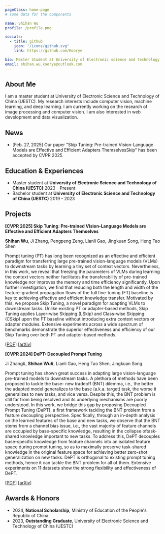 ```yaml
---
pageClass: home-page
# some data for the components

name: Shihan Wu
profile: /profile.png

socials:
  - title: github
    icon: "/icons/github.svg"
    link: https://github.com/Koorye

bio: Master Student at University of Electronic science and technology of China (UESTC)
email: shihan.wu.koorye@outlook.com
---
```


<ProfileSection :frontmatter="$page.frontmatter" />

## About Me

I am a master student at University of Electronic Science and Technology of China (UESTC). My research interests include computer vision, machine learning, and deep learning. I am currently working on the research of image processing and computer vision. I am also interested in web development and data visualization.

## News

- [Feb. 27, 2025] Our paper "Skip Tuning: Pre-trained Vision-Language Models are Effective and Efficient Adapters ThemselvesSkip" has been accepted by CVPR 2025.

## Education & Experiences

- Master student at **University of Electronic Science and Technology of China (UESTC)** 2023 - Present
- Bachelor student at **University of Electronic Science and Technology of China (UESTC)** 2019 - 2023

## Projects

<ProjectCard image="/projects/skiptuning.png" hideBorder=true>

  **[CVPR 2025] Skip Tuning: Pre-trained Vision-Language Models are Effective and Efficient Adapters Themselves**
  
  **Shihan Wu**, Ji Zhang, Pengpeng Zeng, Lianli Gao, Jingkuan Song, Heng Tao Shen

  Prompt tuning (PT) has long been recognized as an effective and efficient paradigm for transferring large pre-trained vision-language models (VLMs) to downstream tasks by learning a tiny set of context vectors. Nevertheless, in this work, we reveal that freezing the parameters of VLMs during learning the context vectors neither facilitates the transferability of pre-trained knowledge nor improves the memory and time efficiency significantly. Upon further investigation, we find that reducing both the length and width of the feature-gradient propagation flows of the full fine-tuning (FT) baseline is key to achieving effective and efficient knowledge transfer. Motivated by this, we propose Skip Tuning, a novel paradigm for adapting VLMs to downstream tasks. Unlike existing PT or adapter-based methods, Skip Tuning applies Layer-wise Skipping (LSkip) and Class-wise Skipping (CSkip) upon the FT baseline without introducing extra context vectors or adapter modules. Extensive experiments across a wide spectrum of benchmarks demonstrate the superior effectiveness and efficiency of our Skip Tuning over both PT and adapter-based methods.
  
  [[PDF](https://arxiv.org/pdf/2412.11509)] [[arXiv](https://arxiv.org/abs/2412.11509)]

</ProjectCard>

<ProjectCard image="/projects/dept.png" hideBorder=true>

  **[CVPR 2024] DePT: Decoupled Prompt Tuning**

  Ji Zhang#, **Shihan Wu#**, Lianli Gao, Heng Tao Shen, Jingkuan Song
  
  Prompt tuning has shown great success in adapting large vision-language pre-trained models to downstream tasks. A plethora of methods have been proposed to tackle the base- new tradeoff (BNT) dilemma, i.e., the better the adapted model generalizes to the base (a.k.a. target) task, the worse it generalizes to new tasks, and vice versa. Despite this, the BNT problem is still far from being resolved and its underlying mechanisms are poorly understood. In this work, we bridge this gap by proposing Decoupled Prompt Tuning (DePT), a first framework tackling the BNT problem from a feature decoupling perspective. Specifically, through an in-depth analysis on the learned features of the base and new tasks, we observe that the BNT stems from a channel bias issue, i.e., the vast majority of feature channels are occupied by base-specific knowledge, resulting in the collapse oftask-shared knowledge important to new tasks. To address this, DePT decouples base-specific knowledge from feature channels into an isolated feature space during prompt tuning, so as to maximally preserve task-shared knowledge in the original feature space for achieving better zero-shot generalization on new tasks. DePT is orthogonal to existing prompt tuning methods, hence it can tackle the BNT problem for all of them. Extensive experiments on 11 datasets show the strong flexibility and effectiveness of DePT.

  [[PDF](https://arxiv.org/pdf/2309.07439)] [[arXiv](https://arxiv.org/abs/2309.07439)]

</ProjectCard>


## Awards & Honors

- 2024, **National Scholarship**, Ministry of Education of the People's Republic of China
- 2023, **Outstanding Graduate**, University of Electronic Science and Technology of China (UESTC)

<!-- Custom style for this page -->

<style lang="stylus">

.theme-container.home-page .page
  font-size 14px
  font-family "lucida grande", "lucida sans unicode", lucida, "Helvetica Neue", Helvetica, Arial, sans-serif;
  p
    margin 0 0 0.5rem
  p, ul, ol
    line-height normal
  a
    font-weight normal
  .theme-default-content:not(.custom) > h2
    margin-bottom 0.5rem
  .theme-default-content:not(.custom) > h2:first-child + p
    margin-top 0.5rem
  .theme-default-content:not(.custom) > h3
    padding-top 4rem

  /* Override */
  .md-card
    margin-top 0.5em
    .card-image
      padding 0.2rem
      img
        max-width 120px
        max-height 120px
    .card-content p
      -webkit-margin-after 0.2em

@media (max-width: 419px)
  .theme-container.home-page .page
    p, ul, ol
      line-height 1.5

    .md-card
      .card-image
        img 
          width 100%
          max-width 400px

</style>
